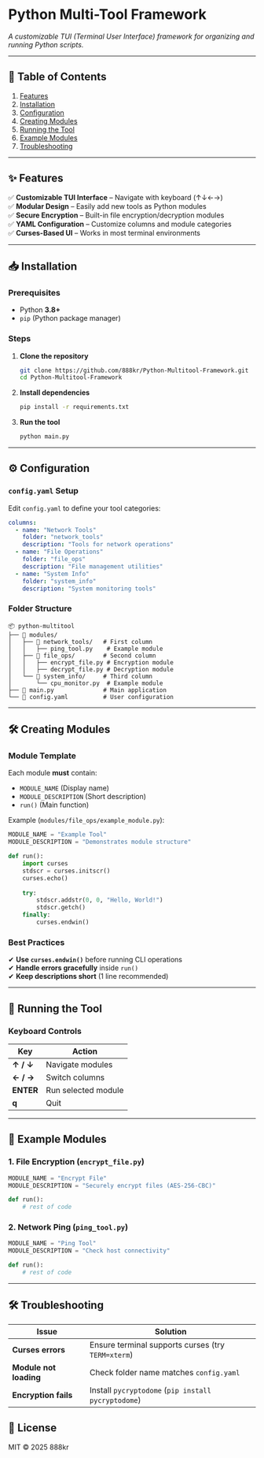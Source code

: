 
# **Python Multi-Tool Framework**  
*A customizable TUI (Terminal User Interface) framework for organizing and running Python scripts.*  

---

## **📖 Table of Contents**  
1. [Features](#-features)  
2. [Installation](#-installation)  
3. [Configuration](#-configuration)  
4. [Creating Modules](#-creating-modules)  
5. [Running the Tool](#-running-the-tool)  
6. [Example Modules](#-example-modules)  
7. [Troubleshooting](#-troubleshooting)  

---

## **✨ Features**  
✅ **Customizable TUI Interface** – Navigate with keyboard (↑↓←→)  
✅ **Modular Design** – Easily add new tools as Python modules  
✅ **Secure Encryption** – Built-in file encryption/decryption modules  
✅ **YAML Configuration** – Customize columns and module categories  
✅ **Curses-Based UI** – Works in most terminal environments  

---

## **📥 Installation**  

### **Prerequisites**  
- Python **3.8+**  
- `pip` (Python package manager)  

### **Steps**  
1. **Clone the repository**  
   ```sh
   git clone https://github.com/888kr/Python-Multitool-Framework.git
   cd Python-Multitool-Framework
   ```

2. **Install dependencies**  
   ```sh
   pip install -r requirements.txt
   ```

3. **Run the tool**  
   ```sh
   python main.py
   ```

---

## **⚙️ Configuration**  

### **`config.yaml` Setup**  
Edit `config.yaml` to define your tool categories:  
```yaml
columns:
  - name: "Network Tools"
    folder: "network_tools"
    description: "Tools for network operations"
  - name: "File Operations"
    folder: "file_ops"
    description: "File management utilities"
  - name: "System Info"
    folder: "system_info"
    description: "System monitoring tools"
```

### **Folder Structure**  
```
📦 python-multitool
├── 📂 modules/
│   ├── 📂 network_tools/   # First column
│   │   ├── ping_tool.py    # Example module
│   ├── 📂 file_ops/        # Second column
│   │   ├── encrypt_file.py # Encryption module
│   │   ├── decrypt_file.py # Decryption module
│   └── 📂 system_info/     # Third column
│       └── cpu_monitor.py  # Example module
├── 📜 main.py              # Main application
└── 📜 config.yaml          # User configuration
```

---

## **🛠 Creating Modules**  

### **Module Template**  
Each module **must** contain:  
- `MODULE_NAME` (Display name)  
- `MODULE_DESCRIPTION` (Short description)  
- `run()` (Main function)  

Example (`modules/file_ops/example_module.py`):  
```python
MODULE_NAME = "Example Tool"
MODULE_DESCRIPTION = "Demonstrates module structure"

def run():
    import curses
    stdscr = curses.initscr()
    curses.echo()
    
    try:
        stdscr.addstr(0, 0, "Hello, World!")
        stdscr.getch()
    finally:
        curses.endwin()
```

### **Best Practices**  
✔ **Use `curses.endwin()`** before running CLI operations  
✔ **Handle errors gracefully** inside `run()`  
✔ **Keep descriptions short** (1 line recommended)  

---

## **🚀 Running the Tool**  

### **Keyboard Controls**  
| Key | Action |  
|-----|--------|  
| **↑ / ↓** | Navigate modules |  
| **← / →** | Switch columns |  
| **ENTER** | Run selected module |  
| **q** | Quit |  
---

## **📂 Example Modules**  

### **1. File Encryption (`encrypt_file.py`)**  
```python
MODULE_NAME = "Encrypt File"
MODULE_DESCRIPTION = "Securely encrypt files (AES-256-CBC)"

def run():
    # rest of code
```

### **2. Network Ping (`ping_tool.py`)**  
```python
MODULE_NAME = "Ping Tool"
MODULE_DESCRIPTION = "Check host connectivity"

def run():
    # rest of code
```

---

## **🛠 Troubleshooting**  

| Issue | Solution |  
|-------|----------|  
| **Curses errors** | Ensure terminal supports curses (try `TERM=xterm`) |  
| **Module not loading** | Check folder name matches `config.yaml` |  
| **Encryption fails** | Install `pycryptodome` (`pip install pycryptodome`) |  


## **📜 License**  
MIT © 2025 888kr  
